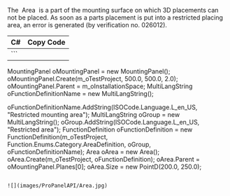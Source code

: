 The  Area  is a part of the mounting surface on which 3D placements can not be placed. As soon as a parts placement is put into a restricted placing area, an error is generated (by verification no. 026012).

| C# | Copy Code |
| --- | --- |
| ```  MountingPanel oMountingPanel = new MountingPanel(); oMountingPanel.Create(m_oTestProject, 500.0, 500.0, 2.0); oMountingPanel.Parent = m_oInstallationSpace; MultiLangString oFunctionDefinitionName = new MultiLangString();  oFunctionDefinitionName.AddString(ISOCode.Language.L_en_US, "Restricted mounting area"); MultiLangString oGroup = new MultiLangString(); oGroup.AddString(ISOCode.Language.L_en_US, "Restricted area"); FunctionDefinition oFunctionDefinition = new FunctionDefinition(m_oTestProject, Function.Enums.Category.AreaDefinition, oGroup, oFunctionDefinitionName); Area oArea = new Area(); oArea.Create(m_oTestProject, oFunctionDefinition); oArea.Parent = oMountingPanel.Planes[0]; oArea.Size = new PointD(200.0, 250.0); ``` | |

![](images/ProPanelAPI/Area.jpg)